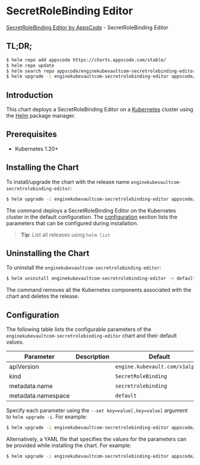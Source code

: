 # SecretRoleBinding Editor

[SecretRoleBinding Editor by AppsCode](https://appscode.com) - SecretRoleBinding Editor

## TL;DR;

```bash
$ helm repo add appscode https://charts.appscode.com/stable/
$ helm repo update
$ helm search repo appscode/enginekubevaultcom-secretrolebinding-editor --version=v0.16.0
$ helm upgrade -i enginekubevaultcom-secretrolebinding-editor appscode/enginekubevaultcom-secretrolebinding-editor -n default --create-namespace --version=v0.16.0
```

## Introduction

This chart deploys a SecretRoleBinding Editor on a [Kubernetes](http://kubernetes.io) cluster using the [Helm](https://helm.sh) package manager.

## Prerequisites

- Kubernetes 1.20+

## Installing the Chart

To install/upgrade the chart with the release name `enginekubevaultcom-secretrolebinding-editor`:

```bash
$ helm upgrade -i enginekubevaultcom-secretrolebinding-editor appscode/enginekubevaultcom-secretrolebinding-editor -n default --create-namespace --version=v0.16.0
```

The command deploys a SecretRoleBinding Editor on the Kubernetes cluster in the default configuration. The [configuration](#configuration) section lists the parameters that can be configured during installation.

> **Tip**: List all releases using `helm list`

## Uninstalling the Chart

To uninstall the `enginekubevaultcom-secretrolebinding-editor`:

```bash
$ helm uninstall enginekubevaultcom-secretrolebinding-editor -n default
```

The command removes all the Kubernetes components associated with the chart and deletes the release.

## Configuration

The following table lists the configurable parameters of the `enginekubevaultcom-secretrolebinding-editor` chart and their default values.

|     Parameter      | Description |                  Default                   |
|--------------------|-------------|--------------------------------------------|
| apiVersion         |             | <code>engine.kubevault.com/v1alpha1</code> |
| kind               |             | <code>SecretRoleBinding</code>             |
| metadata.name      |             | <code>secretrolebinding</code>             |
| metadata.namespace |             | <code>default</code>                       |


Specify each parameter using the `--set key=value[,key=value]` argument to `helm upgrade -i`. For example:

```bash
$ helm upgrade -i enginekubevaultcom-secretrolebinding-editor appscode/enginekubevaultcom-secretrolebinding-editor -n default --create-namespace --version=v0.16.0 --set apiVersion=engine.kubevault.com/v1alpha1
```

Alternatively, a YAML file that specifies the values for the parameters can be provided while
installing the chart. For example:

```bash
$ helm upgrade -i enginekubevaultcom-secretrolebinding-editor appscode/enginekubevaultcom-secretrolebinding-editor -n default --create-namespace --version=v0.16.0 --values values.yaml
```
